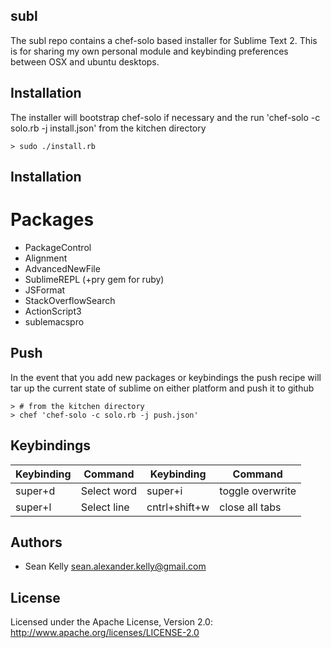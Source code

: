 ## subl 

The subl repo contains a chef-solo based installer for Sublime Text 2. This is for sharing my own personal module and keybinding preferences between OSX and ubuntu desktops.

## Installation 
The installer will bootstrap chef-solo if necessary and the run 'chef-solo -c solo.rb -j install.json' from the kitchen directory

```
> sudo ./install.rb
```
## Installation 
# Packages
* PackageControl
* Alignment
* AdvancedNewFile
* SublimeREPL (+pry gem for ruby)
* JSFormat
* StackOverflowSearch
* ActionScript3
* sublemacspro

## Push
In the event that you add new packages or keybindings the push recipe will tar up the current state of sublime on either platform and push it to github

```
> # from the kitchen directory
> chef 'chef-solo -c solo.rb -j push.json'
```
## Keybindings

Keybinding   | Command       | Keybinding    | Command           
------------ | ------------- | ------------  | ----------------  
super+d      | Select word   | super+i       | toggle overwrite  
super+l      | Select line   | cntrl+shift+w | close all tabs    

## Authors

* Sean Kelly sean.alexander.kelly@gmail.com

## License

Licensed under the Apache License, Version 2.0: http://www.apache.org/licenses/LICENSE-2.0
